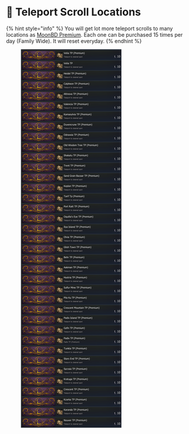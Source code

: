 # 📍 Teleport Scroll Locations

{% hint style="info" %}
You will get lot more teleport scrolls to many locations as [MoonBD Premium](../about/informations/premium.md). Each one can be purchased 15 times per day (Family Wide). It will reset everyday.
{% endhint %}

<figure><img src="../.gitbook/assets/00.png" alt=""><figcaption></figcaption></figure>
